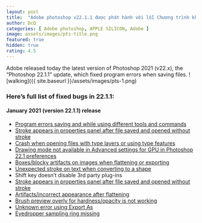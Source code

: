 ```yaml
---
layout: post
title:  "Adobe photoshop v22.1.1 được phát hành với lỗi Chương trình khi lưu tệp sửa chữa"
author: DcQ
categories: [ Adobe photoshop, APPLE SILICON, Adobe ]
image: assets/images/pts-title.png
featured: true
hidden: true
rating: 4.5
---
```


Adobe released today the latest version of Photoshop 2021 (v22.x), the “Photoshop 22.1.1” update, which fixed program errors when saving files.
![walking]({{ site.baseurl }}/assets/images/pts-1.png)

### Here’s full list of fixed bugs in 22.1.1:
#### January 2021 (version 22.1.1) release

- [Program errors saving and while using different tools and commands](https://feedback.photoshop.com/conversations/photoshop/photoshop-2210-program-error-using-spot-healing-tool-and-using-select-and-mask/5fd0ff84f82792403a006211)
- [Stroke appears in properties panel after file saved and opened without stroke](https://feedback.photoshop.com/conversations/photoshop/photoshop-strokes-appear-on-shapes-after-reopening-files/5f92f32572a09d5d5ced24b3)
- [Crash when opening files with type layers or using type features](https://feedback.photoshop.com/conversations/photoshop/photoshop-2021-crashes-when-i-add-text-macos/5f9b8d23bd255008d377b2e0)
- [Drawing mode not available in Advanced settings for GPU in Photoshop 22.1 preferences](https://feedback.photoshop.com/conversations/photoshop/photoshop-211-missing-drawing-mode-and-use-native-operating-system-gpu-acceleration-options/5ff2534c024db517c767f085)
- [Boxes/blocky artifacts on images when flattening or exporting](https://feedback.photoshop.com/conversations/photoshop/photoshop-white-boxes-when-zooming-or-flattening-macos-catalina/5fac38855f24a76a87ffa329)
- [Unexpected stroke on text when converting to a shape](https://feedback.photoshop.com/conversations/photoshop/photoshop-issue-when-i-convert-text-to-shape-i-get-a-black-outline/5fa3dc6d49d3ca3d039f9eda)
- Shift key doesn’t disable 3rd party plug-ins
- [Stroke appears in properties panel after file saved and opened without stroke](https://feedback.photoshop.com/conversations/photoshop/photoshop-strokes-appear-on-shapes-after-reopening-files/5f92f32572a09d5d5ced24b3)
- [Artifacts/incorrect appearance after flattening](https://feedback.photoshop.com/conversations/photoshop/photoshop-artifactsincorrect-appearance-after-flattening-macos-catalina/5fac38855f24a76a87ffa329?commentId=5ff39a1a133633353b3b0f0d)
- [Brush preview overly for hardness/opacity is not working](https://feedback.photoshop.com/conversations/photoshop/photoshop-no-red-preview-when-changing-brush-size/5fb6ace9d1b2e26e0e840a70)
- [Unknown error using Export As](https://feedback.photoshop.com/conversations/photoshop/photoshop-export-as-error-an-unknown-error-occurred/5f5f45f54b561a3d426b0e27)
- [Eyedropper sampling ring missing](https://feedback.photoshop.com/conversations/photoshop/eye-dropper-sampling-ring-missing-in-v2201/5fb5ab4c2bd82446a3a5ee71)
